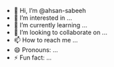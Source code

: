 - 👋 Hi, I’m @ahsan-sabeeh
- 👀 I’m interested in ...
- 🌱 I’m currently learning ...
- 💞️ I’m looking to collaborate on ...
- 📫 How to reach me ...
- 😄 Pronouns: ...
- ⚡ Fun fact: ...

<!---
ahsan-sabeeh/ahsan-sabeeh is a ✨ special ✨ repository because its `README.md` (this file) appears on your GitHub profile.
You can click the Preview link to take a look at your changes.
--->
